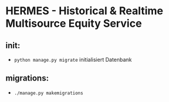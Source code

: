 # HERMES - Historical & Realtime Multisource Equity Service


## init:

- ```python manage.py migrate``` initialisiert Datenbank 


## migrations:

- ```./manage.py makemigrations``` 